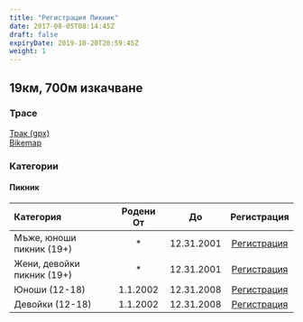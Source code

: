 ```yaml
---
title: "Регистрация Пикник"
date: 2017-08-05T08:14:45Z
draft: false
expiryDate: 2019-10-20T20:59:45Z
weight: 1
---
```


## 19км, 700м изкачване
### Трасе  
[Трак (gpx)](https://drive.google.com/file/d/1mtRZ3nVulS3SvMtFwTIgwJzj0ww0W7Sr/view?usp=sharing)  
[Bikemap]()  


### Категории
#### Пикник
Категория         | Родени От |      До   | Регистрация     
:-----------------|:---------:|:---------:|:-----------:
 Мъже, юноши пикник (19+)  |     *     | 12.31.2001| [Регистрация](https://forms.gle/WhFRzTo8HHJU92gE8)
 Жени, девойки пикник  (19+) |     *     | 12.31.2001| [Регистрация](https://forms.gle/WhFRzTo8HHJU92gE8)
 Юноши (12-18)  | 1.1.2002  | 12.31.2008| [Регистрация](https://forms.gle/WhFRzTo8HHJU92gE8)
 Девойки (12-18)| 1.1.2002  | 12.31.2008| [Регистрация](https://forms.gle/WhFRzTo8HHJU92gE8)


